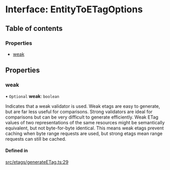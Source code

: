 # Interface: EntityToETagOptions

## Table of contents

### Properties

- [weak](EntityToETagOptions.md#weak)

## Properties

### weak

• `Optional` **weak**: `boolean`

Indicates that a weak validator is used.
Weak etags are easy to generate, but are far less useful for comparisons.
Strong validators are ideal for comparisons but can be very difficult to generate efficiently.
Weak ETag values of two representations of the same resources might be semantically equivalent,
but not byte-for-byte identical.
This means weak etags prevent caching when byte range requests are used,
but strong etags mean range requests can still be cached.

#### Defined in

[src/etags/generateETag.ts:29](https://github.com/nirrius/keywork/blob/3dc0058/packages/app/src/etags/generateETag.ts#L29)

